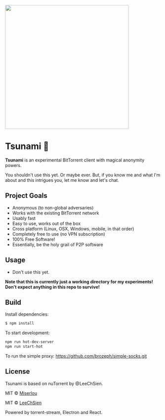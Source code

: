 <img src="http://i.imgur.com/BJMKyJL.png" width="400px">

Tsunami 🌊
==============

**Tsunami** is an experimental BitTorrent client with magical anonymity powers.

You shouldn't use this yet. Or maybe ever. But, if you know me and what I'm about and this intrigues you, let me know and let's chat.

Project Goals
-------------

* Anonymous (to non-global adversaries)
* Works with the existing BitTorrent network
* Usably fast
* Easy to use, works out of the box
* Cross platform (Linux, OSX, Windows, mobile, in that order)
* Completely free to use (no VPN subscription)
* 100% Free Software!
* Essentially, be the holy grail of P2P software

Usage
------------
* Don't use this yet.

**Note that this is currently just a working directory for my experiments! Don't expect anything in this repo to survive!**

Build
------------
Install dependencies:

```bash
$ npm install
```

To start development:

```bash
npm run hot-dev-server
npm run start-hot

```

To run the simple proxy: https://github.com/brozeph/simple-socks.git

License
------------

Tsunami is based on nuTorrent by @LeeChSien.

MIT © [Miserlou](https://github.com/Miserlou)

MIT © [LeeChSien](https://github.com/LeeChSien)

Powered by torrent-stream, Electron and React.
